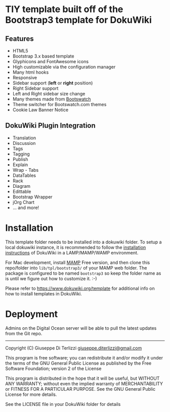 TIY template built off of the Bootstrap3 template for DokuWiki
================================

## Features

  * HTML5
  * Bootstrap 3.x based template
  * Glyphicons and FontAwesome icons
  * High customizable via the configuration manager
  * Many html hooks
  * Responsive
  * Sidebar support (**left** or **right** position)
  * Right Sidebar support
  * Left and Right sidebar size change
  * Many themes made from [Bootswatch](https://bootswatch.com)
  * Theme switcher for Bootswatch.com themes
  * Cookie Law Banner Notice

## DokuWiki Plugin Integration

  * Translation
  * Discussion
  * Tags
  * Tagging
  * Publish
  * Explain
  * Wrap - Tabs
  * DataTables
  * Rack
  * Diagram
  * Edittable
  * Bootstrap Wrapper
  * jOrg Chart
  * ... and more!


# Installation

This template folder needs to be installed into a dokuwiki folder. To setup a local dokuwiki instance, it is recommended to follow the [installation instructions](https://www.dokuwiki.org/installer) of DokuWiki in a LAMP/MAMP/WAMP environment.

For Mac development, install [MAMP](https://www.mamp.info/en/downloads/) Free version, and then clone this repo/folder into `lib/tpl/bootstrap3/` of your MAMP web folder. The package is configured to be named `bootstrap3` so keep the folder name as is until we figure out how to customize it. :-)

Please refer to https://www.dokuwiki.org/template for additional info on how to install templates in DokuWiki.

# Deployment

Admins on the Digital Ocean server will be able to pull the latest updates from the Git repo.

----
Copyright (C) Giuseppe Di Terlizzi <giuseppe.diterlizzi@gmail.com>

This program is free software; you can redistribute it and/or modify
it under the terms of the GNU General Public License as published by
the Free Software Foundation; version 2 of the License

This program is distributed in the hope that it will be useful,
but WITHOUT ANY WARRANTY; without even the implied warranty of
MERCHANTABILITY or FITNESS FOR A PARTICULAR PURPOSE.  See the
GNU General Public License for more details.

See the LICENSE file in your DokuWiki folder for details

